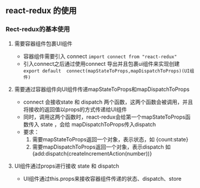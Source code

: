 ## react-redux 的使用
### Rect-redux的基本使用
1. 需要容器组件包裹UI组件
   * 容器组件需要引入 connect 
   ``` import connect from "react-redux" ```
   * 引入connect之后通过使用connect 导出并且包裹ui组件来实现创建
   ```export default  connect(mapStateToProps,mapDispatchToProps)(UI组件) ```

2. 需要通过容器组件向UI组件传递mapStateToProps和mapDispatchToProps
   * connect 会接收state 和 dispatch 两个函数，这两个函数会被调用，并且将接收的返回值以props的方式传递给UI组件
   * 同时，调用这两个函数时，react-redux会给第一个mapStateToProps函数传入 state ，会给 mapDispatchToProps传入dispatch
   * 要求：
      1. 需要mapStateToProps返回一个对象，表示状态，如 {count:state}
      2. 需要mapDispatchToProps返回一个对象，表示dispatch 如 {add:dispatch(createIncrementAction(number))}
3. UI组件通过props进行接收 state 和 dispatch
   * UI组件通过this.props来接收容器组件传递的状态、dispatch、store